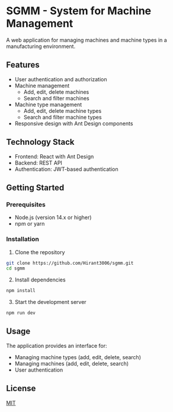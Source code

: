 # SGMM - System for Machine Management

A web application for managing machines and machine types in a manufacturing environment.

## Features

- User authentication and authorization
- Machine management
  - Add, edit, delete machines
  - Search and filter machines
- Machine type management
  - Add, edit, delete machine types
  - Search and filter machine types
- Responsive design with Ant Design components

## Technology Stack

- Frontend: React with Ant Design
- Backend: REST API
- Authentication: JWT-based authentication

## Getting Started

### Prerequisites

- Node.js (version 14.x or higher)
- npm or yarn

### Installation

1. Clone the repository
```bash
git clone https://github.com/Hirant3006/sgmm.git
cd sgmm
```

2. Install dependencies
```bash
npm install
```

3. Start the development server
```bash
npm run dev
```

## Usage

The application provides an interface for:
- Managing machine types (add, edit, delete, search)
- Managing machines (add, edit, delete, search)
- User authentication

## License

[MIT](LICENSE) 